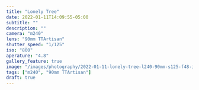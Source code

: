 ```yaml
---
title: "Lonely Tree"
date: 2022-01-11T14:09:55-05:00
subtitle: ""
description: ""
camera: "m240"
lens: "90mm TTArtisan"
shutter_speed: "1/125"
iso: "800"
aperature: "4.8"
gallery_feature: true
image: "/images/photography/2022-01-11-lonely-tree-l240-90mm-s125-f48-i800.jpg"
tags: ["m240", "90mm TTArtisan"]
draft: true
---
```

